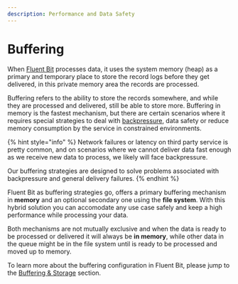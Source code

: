 ```yaml
---
description: Performance and Data Safety
---
```


# Buffering

When [Fluent Bit](https://fluentbit.io) processes data, it uses the system memory \(heap\) as a primary and temporary place to store the record logs before they get delivered, in this private memory area the records are processed.

Buffering refers to the ability to store the records somewhere, and while they are processed and delivered, still be able to store more. Buffering in memory is the fastest mechanism, but there are certain scenarios where it requires special strategies to deal with [backpressure](../administration/backpressure.md), data safety or reduce memory consumption by the service in constrained environments.

{% hint style="info" %}
Network failures or latency on third party service is pretty common, and on scenarios where we cannot deliver data fast enough as we receive new data to process, we likely will face backpressure.

Our buffering strategies are designed to solve problems associated with backpressure and general delivery failures.
{% endhint %}

Fluent Bit as buffering strategies go, offers a primary buffering mechanism in **memory** and an optional secondary one using the **file system**. With this hybrid solution you can accomodate any use case safely and keep a high performance while processing your data.

Both mechanisms are not mutually exclusive and when the data is ready to be processed or delivered it will always be **in memory**, while other data in the queue might be in the file system until is ready to be processed and moved up to memory.

To learn more about the buffering configuration in Fluent Bit, please jump to the [Buffering & Storage](../administration/buffering-and-storage.md) section.

